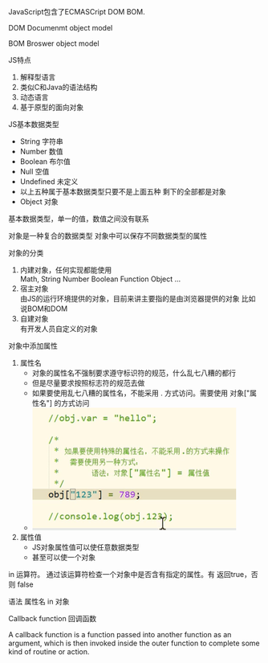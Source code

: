 JavaScript包含了ECMASCript DOM BOM.

DOM Documenmt object model

BOM Broswer object model

JS特点
1. 解释型语言
2. 类似C和Java的语法结构
3. 动态语言
4. 基于原型的面向对象
   


JS基本数据类型 
* String 字符串
* Number 数值
* Boolean 布尔值
* Null 空值
* Undefined 未定义
* 以上五种属于基本数据类型只要不是上面五种 剩下的全部都是对象
* Object 对象
  
基本数据类型，单一的值，数值之间没有联系

对象是一种复合的数据类型 对象中可以保存不同数据类型的属性

对象的分类
1. 内建对象，任何实现都能使用<br> Math, String Number Boolean Function Object ...
2. 宿主对象 <br> 由JS的运行环境提供的对象，目前来讲主要指的是由浏览器提供的对象 比如说BOM和DOM
3. 自建对象<br> 有开发人员自定义的对象



对象中添加属性
1. 属性名 
    * 对象的属性名不强制要求遵守标识符的规范，什么乱七八糟的都行
    * 但是尽量要求按照标志符的规范去做
    * 如果要使用乱七八糟的属性名，不能采用 . 方式访问。需要使用 对象["属性名"] 的方式访问
    * <img src="../imgs/object1.PNG">
2. 属性值
   * JS对象属性值可以使任意数据类型
   * 甚至可以使一个对象 

in  运算符。 通过该运算符检查一个对象中是否含有指定的属性。有 返回true，否则 false

语法 属性名 in 对象


Callback function 回调函数

A callback function is a function passed into another function as an argument, which is then invoked inside the outer function to complete some kind of routine or action.